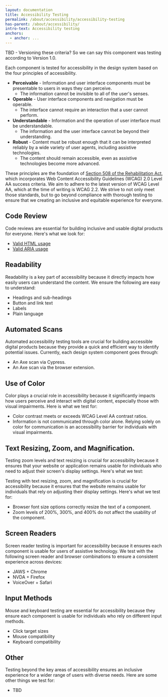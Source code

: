 ```yaml
---
layout: documentation
title: Accessibility Testing
permalink: /about/accessibility/accessibility-testing
has-parent: /about/accessibility/
intro-text: Accessibility testing
anchors:
  - anchor: ...
---
```


TBD - Versioning these criteria? So we can say this component was testing according to Version 1.0.

Each component is tested for accessibility in the design system based on the four principles of accessibility.

- **Perceivable** - Information and user interface components must be presentable to users in ways they can perceive.
  - The information cannot be invisible to all of the user's senses.
- **Operable** - User interface components and navigation must be operable.
  - The interface cannot require an interaction that a user cannot perform.
- **Understandable** - Information and the operation of user interface must be understandable.
  - The information and the user interface cannot be beyond their understanding.
- **Robust** -  Content must be robust enough that it can be interpreted reliably by a wide variety of user agents, including assistive technologies.
  - The content should remain accessible, even as assistive technologies become more advanced.

These principles are the foundation of [Section 508 of the Rehabilitation Act](https://www.access-board.gov/ict/), which incorporates Web Content Accessibility Guidelines (WCAG) 2.0 Level AA success criteria. We aim to adhere to the latest version of WCAG Level AA, which at the time of writing is WCAG 2.2. We strive to not only meet those standards, but to go beyond compliance with thorough testing to ensure that we creating an inclusive and equitable experience for everyone.

## Code Review

Code reviews are essential for building inclusive and usable digital products for everyone. Here's what we look for:

- [Valid HTML usage](https://developer.mozilla.org/en-US/docs/Learn/Accessibility/HTML)
- [Valid ARIA usage](https://developer.mozilla.org/en-US/docs/Learn/Accessibility/WAI-ARIA_basics)

## Readability

Readability is a key part of accessibility because it directly impacts how easily users can understand the content. We ensure the following are easy to understand:

- Headings and sub-headings
- Button and link text
- Labels
- Plain language 

## Automated Scans

Automated accessibility testing tools are crucial for building accessible digital products because they provide a quick and efficient way to identify potential issues. Currently, each design system component goes through:

- An Axe scan via Cypress.
- An Axe scan via the browser extension.

## Use of Color

Color plays a crucial role in accessibility because it significantly impacts how users perceive and interact with digital content, especially those with visual impairments. Here is what we test for: 

- Color contrast meets or exceeds WCAG Level AA contrast ratios.
- Information is not communicated through color alone. Relying solely on color for communication is an accessibility barrier for individuals with visual impairments.

## Text Resizing, Zoom, and Magnification.

Testing zoom levels and text resizing is crucial for accessibility because it ensures that your website or application remains usable for individuals who need to adjust their screen's display settings. Here's what we test:

Testing with text resizing, zoom, and magnification is crucial for accessibility because it ensures that the website remains usable for individuals that rely on adjusting their display settings. Here's what we test for:

- Browser font size options correctly resize the text of a component.
- Zoom levels of 200%, 300%, and 400% do not affect the usability of the component.

## Screen Readers

Screen reader testing is important for accessibility because it ensures each component is usable for users of assistive technology. We test with the following screen reader and browser combinations to ensure a consistent experience across devices:

- JAWS + Chrome
- NVDA + Firefox
- VoiceOver + Safari

## Input Methods

Mouse and keyboard testing are essential for accessibility because they ensure each component is usable for individuals who rely on different input methods.

- Click target sizes
- Mouse compatibility
- Keyboard compatibility

## Other

Testing beyond the key areas of accessibility ensures an inclusive experience for a wider range of users with diverse needs. Here are some other things we test for:

- TBD
